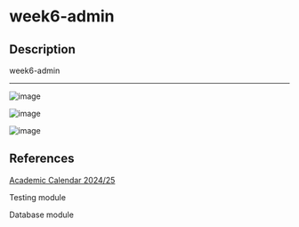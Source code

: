 # week6-admin

## Description

week6-admin

____

![image](https://github.com/user-attachments/assets/166e32d1-62e0-4d2d-8eb7-53f70c3b7a04)

![image](https://github.com/user-attachments/assets/5575e09a-b3ee-4b2d-886f-0daa46fa2fbd)

![image](https://github.com/user-attachments/assets/a382dbf4-d2b5-4555-9758-37738a84e405)

## References

[Academic Calendar 2024/25](https://www.ul.ie/academic-registry/academic-calendars-past-future/academic-calendar-2024/25)

Testing module

Database module
